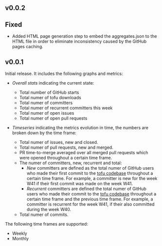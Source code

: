 ## v0.0.2

## Fixed

- Added HTML page generation step to embed the aggregates.json to the HTML file in order to eliminate inconsistency caused
  by the GitHub pages caching.

## v0.0.1

Initial release. It includes the following graphs and metrics:

- _Overall stats_ indicating the current state:
  - Total number of GitHub starts
  - Total numer of tofu downloads
  - Total numer of committers
  - Total numer of recurrent committers this week
  - Total numer of open issues
  - Total numer of open pull requests


- _Timeseries_ indicating the metrics evolution in time, the numbers are broken down by the time frame:
  - Total numer of issues, new and closed.
  - Total numer of pull requests, new and merged.
  - PR time-to-merge averaged over all merged pull requests which were opened throughout a certain time frame.
  - The numer of committers, new, recurrent and total:
    - _New_ committers are defined as the total numer of GitHub users who made their 
      first commit to the [tofu codebase](https://github.com/opentofu/opentofu) throughout a certain time frame.
      For example, a committer is new for the week W41 if their first commit was made on the week W41. 
    - _Recurrent_ committers are defined the total numer of GitHub users who made their
      commit to the [tofu codebase](https://github.com/opentofu/opentofu) throughout a certain time frame and the 
      previous time frame. For example, a committer is recurrent for the week W41, if their also committed during the week W40. 
  - Total numer of commits.

The following time frames are supported:
- Weekly
- Monthly
